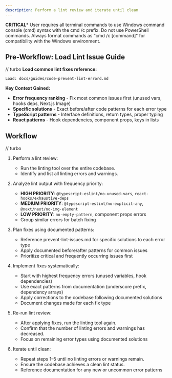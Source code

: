 ```yaml
---
description: Perform a lint review and iterate until clean
---
```


**CRITICAL***
User requires all terminal commands to use Windows command console (cmd) syntax with the cmd /c prefix. Do not use PowerShell commands. Always format commands as "cmd /c [command]" for compatibility with the Windows environment.

## Pre-Workflow: Load Lint Issue Guide

// turbo
**Load common lint fixes reference:**
```
Load: docs/guides/code-prevent-lint-errord.md
```

**Key Context Gained:**
- **Error frequency ranking** - Fix most common issues first (unused vars, hooks deps, Next.js Image)
- **Specific solutions** - Exact before/after code patterns for each error type
- **TypeScript patterns** - Interface definitions, return types, proper typing
- **React patterns** - Hook dependencies, component props, keys in lists

## Workflow

// turbo
1. Perform a lint review:
   - Run the linting tool over the entire codebase.
   - Identify and list all linting errors and warnings.

2. Analyze lint output with frequency priority:
   - **HIGH PRIORITY**: `@typescript-eslint/no-unused-vars`, `react-hooks/exhaustive-deps`
   - **MEDIUM PRIORITY**: `@typescript-eslint/no-explicit-any`, `@next/next/no-img-element`
   - **LOW PRIORITY**: `no-empty-pattern`, component props errors
   - Group similar errors for batch fixing

3. Plan fixes using documented patterns:
   - Reference prevent-lint-issues.md for specific solutions to each error type
   - Apply documented before/after patterns for common issues
   - Prioritize critical and frequently occurring issues first

4. Implement fixes systematically:
   - Start with highest frequency errors (unused variables, hook dependencies)
   - Use exact patterns from documentation (underscore prefix, dependency arrays)
   - Apply corrections to the codebase following documented solutions
   - Document changes made for each fix type

5. Re-run lint review:
   - After applying fixes, run the linting tool again.
   - Confirm that the number of linting errors and warnings has decreased.
   - Focus on remaining error types using documented solutions

6. Iterate until clean:
   - Repeat steps 1–5 until no linting errors or warnings remain.
   - Ensure the codebase achieves a clean lint status.
   - Reference documentation for any new or uncommon error patterns